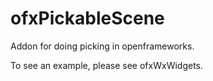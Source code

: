 ofxPickableScene
================

Addon for doing picking in openframeworks.

To see an example, please see ofxWxWidgets.
